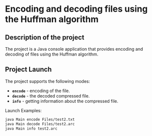 # Encoding and decoding files using the Huffman algorithm

## Description of the project

The project is a Java console application that provides encoding and decoding of files using the Huffman algorithm.


## Project Launch

The project supports the following modes:

- **`encode`** - encoding of the file.
- **`decode`** - the decoded compressed file.
- **`info`** - getting information about the compressed file.

Launch Examples:

```bash
java Main encode Files/test2.txt
java Main decode Files/test2.arc
java Main info test2.arc
```
